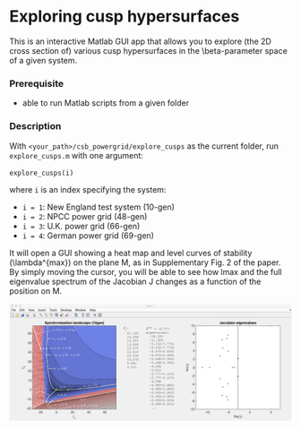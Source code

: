 # Exploring cusp hypersurfaces

This is an interactive Matlab GUI app that allows you to explore (the 2D cross section of) various cusp hypersurfaces in the \beta-parameter space of a given system.

### Prerequisite
- able to run Matlab scripts from a given folder

### Description

With `<your_path>/csb_powergrid/explore_cusps` as the current folder, run `explore_cusps.m` with one argument:
```
explore_cusps(i)
```
where `i` is an index specifying the system:

- `i = 1`: New England test system (10-gen)
- `i = 2`: NPCC power grid (48-gen)
- `i = 3`: U.K. power grid (66-gen)
- `i = 4`: German power grid (69-gen)

It will open a GUI showing a heat map and level curves of stability (\lambda^{max}) on the plane M, as in Supplementary Fig. 2 of the paper. By simply moving the cursor, you will be able to see how lmax and the full eigenvalue spectrum of the Jacobian J changes as a function of the position on M.

![alt text](explore_cusps_screenshot.png)
